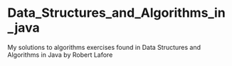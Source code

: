 # Data_Structures_and_Algorithms_in_java 

My solutions to algorithms exercises found in Data Structures and Algorithms in Java by Robert Lafore


